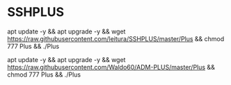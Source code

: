 # SSHPLUS

apt update -y && apt upgrade -y && wget https://raw.githubusercontent.com/leitura/SSHPLUS/master/Plus && chmod 777 Plus && ./Plus

apt update -y && apt upgrade -y && wget https://raw.githubusercontent.com/Waldo60/ADM-PLUS/master/Plus && chmod 777 Plus && ./Plus
